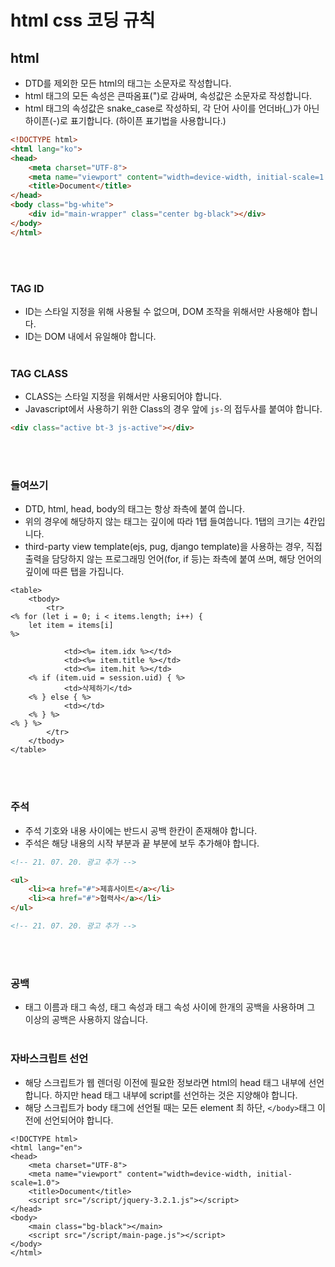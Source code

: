 # html css 코딩 규칙

## html

* DTD를 제외한 모든 html의 태그는 소문자로 작성합니다.
* html 태그의 모든 속성은 큰따옴표(")로 감싸며, 속성값은 소문자로 작성합니다.
* html 태그의 속성값은 snake_case로 작성하되, 각 단어 사이를 언더바(\_)가 아닌 하이픈(-)로 표기합니다. (하이픈 표기법을 사용합니다.)

```html
<!DOCTYPE html>
<html lang="ko">
<head>
	<meta charset="UTF-8">
	<meta name="viewport" content="width=device-width, initial-scale=1.0">
	<title>Document</title>
</head>
<body class="bg-white">
	<div id="main-wrapper" class="center bg-black"></div>
</body>
</html>
```
<br><br>

### TAG ID

* ID는 스타일 지정을 위해 사용될 수 없으며, DOM 조작을 위해서만 사용해야 합니다.
* ID는 DOM 내에서 유일해야 합니다.
<br><br>

### TAG CLASS

* CLASS는 스타일 지정을 위해서만 사용되어야 합니다.
* Javascript에서 사용하기 위한 Class의 경우 앞에 `js-`의 접두사를 붙여야 합니다.

```html
<div class="active bt-3 js-active"></div>
```
<br><br>

### 들여쓰기

* DTD, html, head, body의 태그는 항상 좌측에 붙여 씁니다.
* 위의 경우에 해당하지 않는 태그는 깊이에 따라 1탭 들여씁니다. 1탭의 크기는 4칸입니다.
* third-party view template(ejs, pug, django template)을 사용하는 경우, 직접 출력을 담당하지 않는 프로그래밍 언어(for, if 등)는 좌측에 붙여 쓰며, 해당 언어의 깊이에 따른 탭을 가집니다.

```ejs
<table>
	<tbody>
		<tr>
<% for (let i = 0; i < items.length; i++) { 
	let item = items[i]
%>

			<td><%= item.idx %></td>
			<td><%= item.title %></td>
			<td><%= item.hit %></td>
	<% if (item.uid = session.uid) { %>
			<td>삭제하기</td>
	<% } else { %>
			<td></td>
	<% } %>
<% } %>
		</tr>
	</tbody>
</table>
```
<br><br>

### 주석

* 주석 기호와 내용 사이에는 반드시 공백 한칸이 존재해야 합니다.
* 주석은 해당 내용의 시작 부분과 끝 부분에 보두 추가해야 합니다.

```html
<!-- 21. 07. 20. 광고 추가 -->

<ul>
	<li><a href="#">제휴사이트</a></li>
	<li><a href="#">협력사</a></li>
</ul>

<!-- 21. 07. 20. 광고 추가 -->
```
<br><br>

### 공백

* 태그 이름과 태그 속성, 태그 속성과 태그 속성 사이에 한개의 공백을 사용하며 그 이상의 공백은 사용하지 않습니다.
<br><br>

### 자바스크립트 선언

* 해당 스크립트가 웹 렌더링 이전에 필요한 정보라면 html의 head 태그 내부에 선언합니다. 하지만 head 태그 내부에 script를 선언하는 것은 지양해야 합니다.
* 해당 스크립트가 body 태그에 선언될 때는 모든 element 최 하단, `</body>`태그 이전에 선언되어야 합니다.

```
<!DOCTYPE html>
<html lang="en">
<head>
	<meta charset="UTF-8">
	<meta name="viewport" content="width=device-width, initial-scale=1.0">
	<title>Document</title>
	<script src="/script/jquery-3.2.1.js"></script>
</head>
<body>
	<main class="bg-black"></main>
	<script src="/script/main-page.js"></script>
</body>
</html>
```